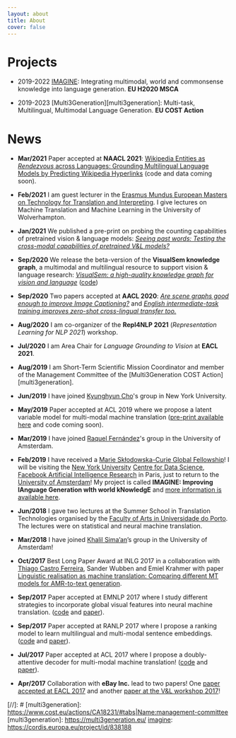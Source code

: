 ```yaml
---
layout: about
title: About
cover: false
---
```


<!--author-->

# Projects

* 2019-2022 [IMAGINE][imagine]: Integrating multimodal, world and commonsense knowledge into language generation. **EU H2020 MSCA**

* 2019-2023 [Multi3Generation][multi3generation]: Multi-task, Multilingual, Multimodal Language Generation. **EU COST Action**

# News

* **Mar/2021** Paper accepted at **NAACL 2021**: [Wikipedia Entities as *Rendezvous* across Languages: Grounding Multilingual Language Models by Predicting Wikipedia Hyperlinks](./pdfs/Calixto-Pasini-Raganato_NAACL2021.pdf) (code and data coming soon).

* **Feb/2021** I am guest lecturer in the [Erasmus Mundus European Masters on Technology for Translation and Interpreting](https://em-tti.eu/). I give lectures on Machine Translation and Machine Learning in the University of Wolverhampton.

* **Jan/2021** We published a pre-print on probing the counting capabilities of pretrained vision & language models: [*Seeing past words: Testing the cross-modal capabilities of pretrained V&L models?*](https://arxiv.org/abs/2012.12352)

* **Sep/2020** We release the beta-version of the **VisualSem knowledge graph**, a multimodal and multilingual resource to support vision & language research: [*VisualSem: a high-quality knowledge graph for vision and language*](https://arxiv.org/abs/2008.09150) ([code](https://github.com/iacercalixto/visualsem))

* **Sep/2020** Two papers accepted at **AACL 2020**: [*Are scene graphs good enough to improve Image Captioning?*](https://www.aclweb.org/anthology/2020.aacl-main.50/) and [*English intermediate-task training improves zero-shot cross-lingual transfer too.*](https://www.aclweb.org/anthology/2020.aacl-main.56/)

* **Aug/2020** I am co-organizer of the **Repl4NLP 2021** (*Representation Learning for NLP 2021*) workshop.

* **Jul/2020** I am Area Chair for *Language Grounding to Vision* at **EACL 2021**.

* **Aug/2019** I am Short-Term Scientific Mission Coordinator and member of the Management Committee of the [Multi3Generation COST Action][multi3generation].

* **Jun/2019** I have joined [Kyunghyun Cho][cho]'s group in New York University.

* **May/2019** Paper accepted at ACL 2019 where we propose a latent variable model
for multi-modal machine translation ([pre-print available here][acl2019_preprint] and code coming soon).

* **Mar/2019** I have joined [Raquel Fernández][raquel]'s group in the University of Amsterdam.

* **Feb/2019** I have received a [Marie Skłodowska-Curie Global Fellowship][msca]!
I will be visiting the [New York University][nyu] [Centre for Data Science][nyu_cds],
[Facebook Artificial Intelligence Research][fair] in Paris,
just to return to the [University of Amsterdam][uva]!
My project is called **IMAGINE: Improving lAnguage Generation wIth world kNowledgE** and [more information is available here][imagine].

* **Jun/2018** I gave two lectures at the Summer School in Translation Technologies
organised by the [Faculty of Arts in Universidade do Porto][flup].
The lectures were on statistical and neural machine translation.

* **Mar/2018** I have joined [Khalil Sima’an][khalil]’s group in the University of Amsterdam!

* **Oct/2017** Best Long Paper Award at INLG 2017 in a collaboration with
[Thiago Castro Ferreira][thiago], Sander Wubben and Emiel Krahmer with paper
[Linguistic realisation as machine translation: Comparing different MT models for AMR-to-text generation][best_paper_award].

* **Sep/2017** Paper accepted at EMNLP 2017 where I study different strategies to
incorporate global visual features into neural machine translation.
([code][multimodal_nmt_git] and [paper][emnlp2017]).

* **Sep/2017** Paper accepted at RANLP 2017 where I propose a ranking model to
learn multilingual and multi-modal sentence embeddings.
([code][mlmme_git] and [paper][ranlp2017]).

* **Jul/2017** Paper accepted at ACL 2017 where I propose
a doubly-attentive decoder for multi-modal machine translation!
([code][multimodal_nmt_git] and [paper][acl2017]).

* **Apr/2017** Collaboration with **eBay Inc.** lead to two papers!
One [paper accepted at EACL 2017][eacl2017] and another [paper at the V&L workshop 2017][vl2017]!

[uva]: http://www.uva.nl/en
[illc]: https://www.illc.uva.nl/
[fnwi]: http://www.uva.nl/en/faculty/faculty-of-science/faculty-of-science.html
[raquel]: https://staff.science.uva.nl/r.fernandezrovira/
[cho]: http://www.kyunghyuncho.me/
[dmg]: https://staff.science.uva.nl/r.fernandezrovira/dialogue-group.php
[msca]: http://www.uva.nl/en/content/news/news/2019/02/nine-researchers-to-conduct-research-at-uva-with-marie-curie-fellowship.html
[nyu]: http://www.nyu.edu/
[nyu_cds]: https://cds.nyu.edu/
[fair]: https://research.fb.com/
[imagine]: /imagine/
[flup]: https://sigarra.up.pt/flup/en/web_page.inicial
[khalil]: https://staff.fnwi.uva.nl/k.simaan/
[thiago]: https://research.tilburguniversity.edu/en/persons/thiago-castro-ferreira
[best_paper_award]: https://eventos.citius.usc.es/inlg2017/resources/final/21/21_Paper.pdf
[emnlp2017]: https://arxiv.org/pdf/1701.06521
[ranlp2017]: https://www.acl-bg.org/proceedings/2017/RANLP%202017/pdf/RANLP020.pdf
[acl2017]: https://aclweb.org/anthology/P17-1175
[acl2019_preprint]: https://arxiv.org/abs/1811.00357
[eacl2017]: https://aclweb.org/anthology/E/E17/E17-2101.pdf
[vl2017]: http://aclweb.org/anthology/W/W17/W17-2004.pdf
[multimodal_nmt_git]: https://github.com/iacercalixto/MultimodalNMT
[mlmme_git]: https://github.com/iacercalixto/multilingual-multimodal-embedding
[//]: # [multi3generation]: https://www.cost.eu/actions/CA18231/#tabs|Name:management-committee
[multi3generation]: https://multi3generation.eu/
[imagine]: https://cordis.europa.eu/project/id/838188

